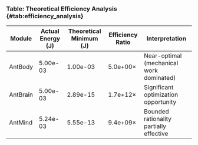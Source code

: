 ### Table: Theoretical Efficiency Analysis {#tab:efficiency_analysis}

| Module | Actual Energy (J) | Theoretical Minimum (J) | Efficiency Ratio | Interpretation |
|--------|-------------------|-------------------------|------------------|----------------|
| AntBody | 5.00e-03 | 1.00e-03 | 5.0e+00× | Near-optimal (mechanical work dominated) |
| AntBrain | 5.00e-03 | 2.89e-15 | 1.7e+12× | Significant optimization opportunity |
| AntMind | 5.24e-03 | 5.55e-13 | 9.4e+09× | Bounded rationality partially effective |